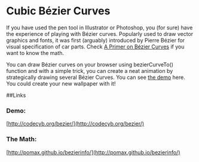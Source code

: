 Cubic Bézier Curves
===================

If you have used the pen tool in Illustrator or Photoshop, you (for sure) have the experience of playing with Bézier curves. Popularly used to draw vector graphics and fonts, it was first (arguably) introduced by Pierre Bézier for visual specification of car parts. Check [A Primer on Bézier Curves](http://pomax.github.io/bezierinfo/) if you want to know the math.

You can draw Bézier curves on your browser using bezierCurveTo() function and with a simple trick, you can create a neat animation by strategically drawing several Bézier Curves. You can see [the demo](http://codecyb.org/bezier/) here. You could create your new wallpaper with it!

##Links

### Demo: 
[http://codecyb.org/bezier/](http://codecyb.org/bezier/)

### The Math: 
[http://pomax.github.io/bezierinfo/](http://pomax.github.io/bezierinfo/)
